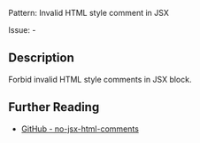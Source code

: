 Pattern: Invalid HTML style comment in JSX

Issue: -

## Description

Forbid invalid HTML style comments in JSX block.

## Further Reading

* [GitHub - no-jsx-html-comments](https://github.com/mdx-js/eslint-mdx/blob/master/packages/eslint-plugin-mdx/src/rules/no-jsx-html-comments.ts)